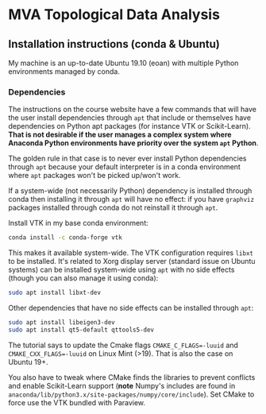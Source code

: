 # MVA Topological Data Analysis

## Installation instructions (conda & Ubuntu)

My machine is an up-to-date Ubuntu 19.10 (eoan) with multiple Python environments managed by conda.

### Dependencies

The instructions on the course website have a few commands that will have the user install dependencies through `apt` that include or themselves have dependencies on Python apt packages (for instance VTK or Scikit-Learn). **That is not desirable if the user manages a complex system where Anaconda Python environments have priority over the system `apt` Python**.

The golden rule in that case is to never ever install Python dependencies through `apt` because your default interpreter is in a conda environment where `apt` packages won't be picked up/won't work.

If a system-wide (not necessarily Python) dependency is installed through conda then installing it through `apt` will have no effect: if you have `graphviz` packages installed through conda do not reinstall it through `apt`.

Install VTK in my base conda environment:
```bash
conda install -c conda-forge vtk
```
This makes it available system-wide.
The VTK configuration requires `libxt` to be installed. It's related to Xorg display server (standard issue on Ubuntu systems) can be installed system-wide using `apt` with no side effects (though you can also manage it using conda):
```bash
sudo apt install libxt-dev
```

Other dependencies that have no side effects can be installed through `apt`:
```bash
sudo apt install libeigen3-dev
sudo apt install qt5-default qttools5-dev
```

The tutorial says to update the Cmake flags `CMAKE_C_FLAGS=-luuid` and `CMAKE_CXX_FLAGS=-luuid` on Linux Mint (>19). That is also the case on Ubuntu 19+.

You also have to tweak where CMake finds the libraries to prevent conflicts and enable Scikit-Learn support (**note** Numpy's includes are found in `anaconda/lib/python3.x/site-packages/numpy/core/include`). Set CMake to force use the VTK bundled with Paraview.
